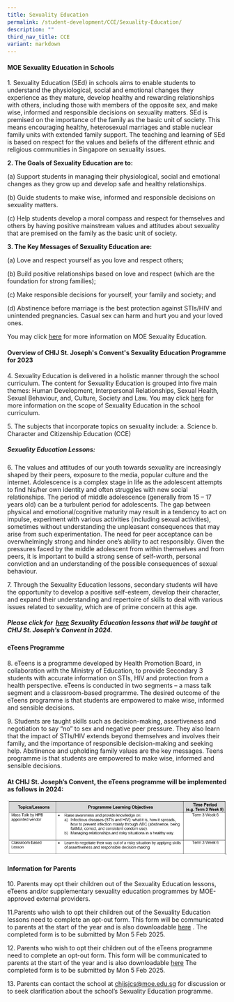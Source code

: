 ```yaml
---
title: Sexuality Education
permalink: /student-development/CCE/Sexuality-Education/
description: ""
third_nav_title: CCE
variant: markdown
---
```

#### **MOE Sexuality Education in Schools**

1\.	Sexuality Education (SEd) in schools aims to enable students to understand the physiological, social and emotional changes they experience as they mature, develop healthy and rewarding relationships with others, including those with members of the opposite sex, and make wise, informed and responsible decisions on sexuality matters. SEd is premised on the importance of the family as the basic unit of society. This means encouraging healthy, heterosexual marriages and stable nuclear family units with extended family support. The teaching and learning of SEd is based on respect for the values and beliefs of the different ethnic and religious communities in Singapore on sexuality issues.

**2\. The Goals of Sexuality Education are to:**

(a) Support students in managing their physiological, social and emotional changes as they grow up and develop safe and healthy relationships. 

(b) Guide students to make wise, informed and responsible decisions on sexuality matters. 

(c) Help students develop a moral compass and respect for themselves and others by having positive mainstream values and attitudes about sexuality that are premised on the family as the basic unit of society. 

**3\. The Key Messages of Sexuality Education are:**

(a)	Love and respect yourself as you love and respect others;

(b)	Build positive relationships based on love and respect (which are the foundation for strong families);

(c)  Make responsible decisions for yourself, your family and society; and

(d) Abstinence before marriage is the best protection against STIs/HIV and unintended pregnancies. Casual sex can harm and hurt you and your loved ones.

You may click [here](https://go.gov.sg/moe-sexuality-education) for more information on MOE Sexuality Education.

#### **Overview of CHIJ St. Joseph's Convent's Sexuality Education Programme for 2023**

4\. Sexuality Education is delivered in a holistic manner through the school curriculum. The content for Sexuality Education is grouped into five main themes: Human Development, Interpersonal Relationships, Sexual Health, Sexual Behaviour, and, Culture, Society and Law. You may click [here]( https://go.gov.sg/moe-sexuality-education-scope) for more information on the scope of Sexuality Education in the school curriculum.

5\. The subjects that incorporate topics on sexuality include: 
a.	Science 
b.	Character and Citizenship Education (CCE)


##### **Sexuality Education Lessons:**   
6\.	The values and attitudes of our youth towards sexuality are increasingly shaped by their peers, exposure to the media, popular culture and the internet. Adolescence is a complex stage in life as the adolescent attempts to find his/her own identity and often struggles with new social relationships. The period of middle adolescence (generally from 15 – 17 years old) can be a turbulent period for adolescents. The gap between physical and emotional/cognitive maturity may result in a tendency to act on impulse, experiment with various activities (including sexual activities), sometimes without understanding the unpleasant consequences that may arise from such experimentation. The need for peer acceptance can be overwhelmingly strong and hinder one’s ability to act responsibly.  Given the pressures faced by the middle adolescent from within themselves and from peers, it is important to build a strong sense of self-worth, personal conviction and an understanding of the possible consequences of sexual behaviour. 

7\.	Through the Sexuality Education lessons, secondary students will have the opportunity to develop a positive self-esteem, develop their character, and expand their understanding and repertoire of skills to deal with various issues related to sexuality, which are of prime concern at this age. 

##### **Please click for  [here](/files/Sexuality%20Education/2024%Sed.pdf) Sexuality Education lessons that will be taught at CHIJ St. Joseph's Convent in 2024.**

#### **eTeens Programme**
8\.	eTeens is a programme developed by Health Promotion Board, in collaboration with the Ministry of Education, to provide Secondary 3 students with accurate information on STIs, HIV and protection from a health perspective. eTeens is conducted in two segments – a mass talk segment and a classroom-based programme. The desired outcome of the eTeens programme is that students are empowered to make wise, informed and sensible decisions.

9\.	Students are taught skills such as decision-making, assertiveness and negotiation to say “no” to sex and negative peer pressure. They also learn that the impact of STIs/HIV extends beyond themselves and involves their family, and the importance of responsible decision-making and seeking help. Abstinence and upholding family values are the key messages. 
Teens programme is that students are empowered to make wise, informed and sensible decisions.

#### **At CHIJ St. Joseph’s Convent, the eTeens programme will be implemented as follows in 2024:**
![](/images/Student%20Development/Sex%20Ed/SEd2024.png)


#### **Information for Parents**
10\.	Parents may opt their children out of the Sexuality Education lessons, eTeens and/or supplementary sexuality education programmes by MOE-approved external providers. 

11\.Parents who wish to opt their children out of the Sexuality Education lessons need to complete an opt-out form. This form will be communicated to parents at the start of the year and is also downloadable [here](https://www.chijstjosephsconvent.moe.edu.sg/files/Sexuality%20Education/2024%opt%out%form.pdf) . The completed form is to be submitted by Mon 5 Feb 2025. 

12\.	Parents who wish to opt their children out of the eTeens programme need to complete an opt-out form. This form will be communicated to parents at the start of the year and is also downloadable [here](files/Sexuality%20Education/2024%eteens%opt%out%form.pdf)
The completed form is to be submitted by Mon 5 Feb 2025.

13\.	Parents can contact the school at chijsjcs@moe.edu.sg for discussion or to seek clarification about the school’s Sexuality Education programme. 
